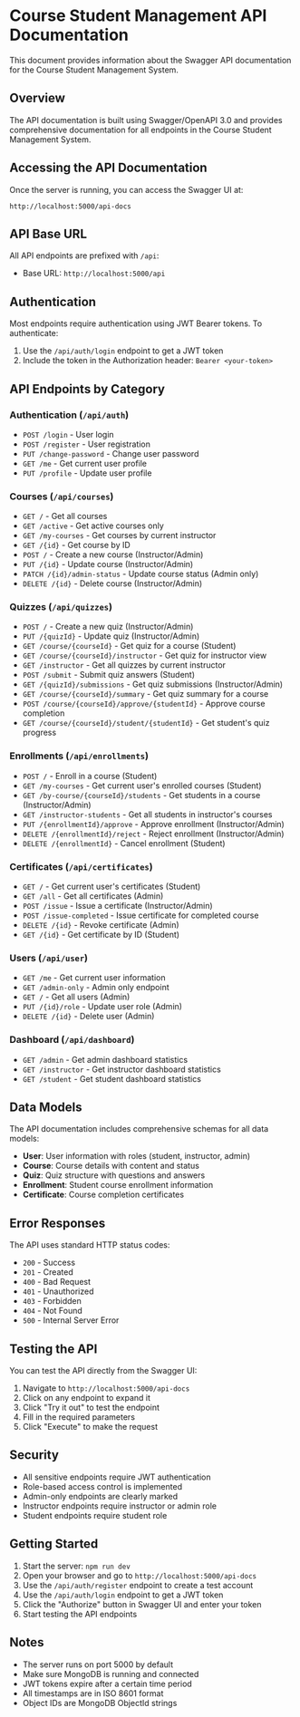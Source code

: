 # Course Student Management API Documentation

This document provides information about the Swagger API documentation for the Course Student Management System.

## Overview

The API documentation is built using Swagger/OpenAPI 3.0 and provides comprehensive documentation for all endpoints in the Course Student Management System.

## Accessing the API Documentation

Once the server is running, you can access the Swagger UI at:

```
http://localhost:5000/api-docs
```

## API Base URL

All API endpoints are prefixed with `/api`:

- Base URL: `http://localhost:5000/api`

## Authentication

Most endpoints require authentication using JWT Bearer tokens. To authenticate:

1. Use the `/api/auth/login` endpoint to get a JWT token
2. Include the token in the Authorization header: `Bearer <your-token>`

## API Endpoints by Category

### Authentication (`/api/auth`)
- `POST /login` - User login
- `POST /register` - User registration
- `PUT /change-password` - Change user password
- `GET /me` - Get current user profile
- `PUT /profile` - Update user profile

### Courses (`/api/courses`)
- `GET /` - Get all courses
- `GET /active` - Get active courses only
- `GET /my-courses` - Get courses by current instructor
- `GET /{id}` - Get course by ID
- `POST /` - Create a new course (Instructor/Admin)
- `PUT /{id}` - Update course (Instructor/Admin)
- `PATCH /{id}/admin-status` - Update course status (Admin only)
- `DELETE /{id}` - Delete course (Instructor/Admin)

### Quizzes (`/api/quizzes`)
- `POST /` - Create a new quiz (Instructor/Admin)
- `PUT /{quizId}` - Update quiz (Instructor/Admin)
- `GET /course/{courseId}` - Get quiz for a course (Student)
- `GET /course/{courseId}/instructor` - Get quiz for instructor view
- `GET /instructor` - Get all quizzes by current instructor
- `POST /submit` - Submit quiz answers (Student)
- `GET /{quizId}/submissions` - Get quiz submissions (Instructor/Admin)
- `GET /course/{courseId}/summary` - Get quiz summary for a course
- `POST /course/{courseId}/approve/{studentId}` - Approve course completion
- `GET /course/{courseId}/student/{studentId}` - Get student's quiz progress

### Enrollments (`/api/enrollments`)
- `POST /` - Enroll in a course (Student)
- `GET /my-courses` - Get current user's enrolled courses (Student)
- `GET /by-course/{courseId}/students` - Get students in a course (Instructor/Admin)
- `GET /instructor-students` - Get all students in instructor's courses
- `PUT /{enrollmentId}/approve` - Approve enrollment (Instructor/Admin)
- `DELETE /{enrollmentId}/reject` - Reject enrollment (Instructor/Admin)
- `DELETE /{enrollmentId}` - Cancel enrollment (Student)

### Certificates (`/api/certificates`)
- `GET /` - Get current user's certificates (Student)
- `GET /all` - Get all certificates (Admin)
- `POST /issue` - Issue a certificate (Instructor/Admin)
- `POST /issue-completed` - Issue certificate for completed course
- `DELETE /{id}` - Revoke certificate (Admin)
- `GET /{id}` - Get certificate by ID (Student)

### Users (`/api/user`)
- `GET /me` - Get current user information
- `GET /admin-only` - Admin only endpoint
- `GET /` - Get all users (Admin)
- `PUT /{id}/role` - Update user role (Admin)
- `DELETE /{id}` - Delete user (Admin)

### Dashboard (`/api/dashboard`)
- `GET /admin` - Get admin dashboard statistics
- `GET /instructor` - Get instructor dashboard statistics
- `GET /student` - Get student dashboard statistics

## Data Models

The API documentation includes comprehensive schemas for all data models:

- **User**: User information with roles (student, instructor, admin)
- **Course**: Course details with content and status
- **Quiz**: Quiz structure with questions and answers
- **Enrollment**: Student course enrollment information
- **Certificate**: Course completion certificates

## Error Responses

The API uses standard HTTP status codes:

- `200` - Success
- `201` - Created
- `400` - Bad Request
- `401` - Unauthorized
- `403` - Forbidden
- `404` - Not Found
- `500` - Internal Server Error

## Testing the API

You can test the API directly from the Swagger UI:

1. Navigate to `http://localhost:5000/api-docs`
2. Click on any endpoint to expand it
3. Click "Try it out" to test the endpoint
4. Fill in the required parameters
5. Click "Execute" to make the request

## Security

- All sensitive endpoints require JWT authentication
- Role-based access control is implemented
- Admin-only endpoints are clearly marked
- Instructor endpoints require instructor or admin role
- Student endpoints require student role

## Getting Started

1. Start the server: `npm run dev`
2. Open your browser and go to `http://localhost:5000/api-docs`
3. Use the `/api/auth/register` endpoint to create a test account
4. Use the `/api/auth/login` endpoint to get a JWT token
5. Click the "Authorize" button in Swagger UI and enter your token
6. Start testing the API endpoints

## Notes

- The server runs on port 5000 by default
- Make sure MongoDB is running and connected
- JWT tokens expire after a certain time period
- All timestamps are in ISO 8601 format
- Object IDs are MongoDB ObjectId strings 